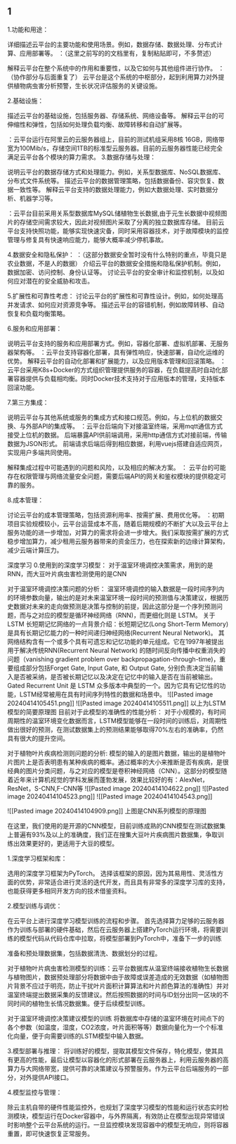 ## 1
1.功能和用途：

详细描述云平台的主要功能和使用场景。例如，数据存储、数据处理、分布式计算、应用部署等。
：（这里之前写的的文档里有，复制粘贴即可，不多赘述）

解释云平台在整个系统中的作用和重要性，以及它如何与其他组件进行协作。
：（协作部分与后面重复了）
云平台是这个系统的中枢部分，起到利用算力对外提供植物病虫害分析预警，生长状况评估服务的关键设施。

2.基础设施：

描述云平台的基础设施，包括服务器、存储系统、网络设备等。
解释云平台的可伸缩性和弹性，包括如何处理负载均衡、故障转移和自动扩展等。

：云平台运行在阿里云的云服务器组上，目前的测试机组采用8核 16GB，网络带宽为100Mib/s，存储空间1TB的标准型云服务器。目前的云服务器性能已经完全满足云平台各个模块的算力需求。
3.数据存储与处理：

说明云平台的数据存储方式和处理能力。例如，关系型数据库、NoSQL数据库、分布式文件系统等。
描述云平台的数据管理策略，包括数据备份、容灾恢复、数据一致性等。
解释云平台支持的数据处理能力，例如大数据处理、实时数据分析、机器学习等。

：云平台目前采用关系型数据库MySQL储植物生长数据,由于元生长数据中视频图片的存储空间需求较大，因此对视频图片采取了分离的独立数据库存储。
目前云平台支持快照功能，能够实现快速灾备，同时采用容器技术，对于故障模块的监控管理与修复具有快速响应能力，能够大概率减少停机事故。

4.数据安全和隐私保护：
：（这部分数据安全暂时没有什么特别的重点，毕竟只是农业数据，不是人的数据）
介绍云平台的数据安全措施和隐私保护机制。例如，数据加密、访问控制、身份认证等。
讨论云平台的安全审计和监控机制，以及如何应对潜在的安全威胁和攻击。


5.扩展性和可靠性考虑：
讨论云平台的扩展性和可靠性设计。例如，如何处理高并发请求、如何应对资源竞争等。
描述云平台的容错机制，例如故障转移、自动恢复和负载均衡策略。


6.服务和应用部署：

说明云平台支持的服务和应用部署方式。例如，容器化部署、虚拟机部署、无服务器架构等。
：云平台支持容器化部署，具有弹性响应，快速部署，自动化运维的优势。
解释云平台的自动化部署和扩展能力，以及应用版本管理和回滚策略。
：云平台采用K8s+Docker的方式组织管理提供服务的容器，在负载提高时自动化部署容器提供与负载相均衡。同时Docker技术支持对于应用版本的管理，支持版本回滚功能。

7.第三方集成：

说明云平台与其他系统或服务的集成方式和接口规范。例如，与上位机的数据交换、与外部API的集成等。
：云平台后端向下对接温室终端，采用mqtt通信方式接受上位机的数据。
后端暴露API供前端调用，采用http通信方式对接前端，传输数据为JSON形式。
前端请求后端后得到相应数据，利用vuejs搭建自适应网页，实现用户多端共同使用。


解释集成过程中可能遇到的问题和风险，以及相应的解决方案。
：
云平台的可能存在权限管理与网络流量安全问题，需要后端API的网关和鉴权模块的提供稳定可靠的服务。

8.成本管理：

讨论云平台的成本管理策略，包括资源利用率、按需扩展、费用优化等。
：初期项目实验规模较小，云平台运营成本不高，随着后期规模的不断扩大以及云平台上服务功能的进一步增加，对算力的需求将会进一步增大。我们采取按需扩展的方式稳步增加算力，减少租用云服务器带来的资金压力，也在探索新的边缘计算架构，减少云端计算压力。





深度学习
0.使用到的深度学习模型：
对于温室环境调控决策需求，用到的是RNN，而大豆叶片病虫害检测使用的是CNN

对于温室环境调控决策问题的分析：
温室环境调控的输入数据是一段时间序列内的环境参数向量，输出的是对未来温室环境一段时间的预测值与决策建议，根据历史数据对未来的走向做预测是决策与控制的前提，因此这部分是一个序列预测问题，而与之对应的模型是循环神经网络（RNN)，而更细化则是 LSTM。
关于LSTM 长短期记忆网络的一点背景介绍：长短期记忆(Long Short-Term Memory) 是具有长期记忆能力的一种时间递归神经网络(Recurrent Neural Network)。 其网络结构含有一个或多个具有可遗忘和记忆功能的单元组成。它在1997年被提出用于解决传统RNN(Recurrent Neural Network) 的随时间反向传播中权重消失的问题（vanishing gradient problem over backpropagation-through-time)，重要组成部分包括Forget Gate, Input Gate, 和 Output Gate, 分别负责决定当前输入是否被采纳，是否被长期记忆以及决定在记忆中的输入是否在当前被输出。Gated Recurrent Unit 是 LSTM 众多版本中典型的一个。因为它具有记忆性的功能，LSTM经常被用在具有时间序列特性的数据和场景中。
![[Pasted image 20240414105451.png]]
![[Pasted image 20240414105511.png]]
以上为LSTM模型的简要原理图
目前对于此模型的准确性的性能分析：
对于小规模的，有时间周期性的温室环境变化数据而言，LSTM模型能够在一段时间的训练后，对周期性做出很好的预测，在测试数据集上的预测结果能够取得70%左右的准确率，仍然具有很大的提升空间。

对于植物叶片疾病检测则问题的分析:
模型的输入的是图片数据，输出的是植物叶片图片上是否表明患有某种疾病的概率。通过概率的大小来推断是否有疾病，是很经典的图片分类问题，与之对应的模型是卷积神经网络（CNN）。这部分的模型随着近年来计算机视觉的学科发展而蓬勃发展，效果比较好的有：AlexNet，ResNet，S-CNN,F-CNN等
![[Pasted image 20240414104622.png]]
![[Pasted image 20240414104523.png]]
![[Pasted image 20240414104543.png]]


![[Pasted image 20240414104909.png]]
上图是CNN系列模型的原理图

在这里，我们使用的是开源的CNN模型，目前训练成熟的CNN模型在测试数据集上普遍有93%及以上的准确度，我们正在搜集大豆叶片疾病图片数据集，争取训练出效果更好的，更适用于大豆的模型。

1.深度学习框架和库：

选用的深度学习框架为PyTorch。
选择该框架的原因，因为其易用性、灵活性方面的优势，非常适合进行灵活的迭代开发，而且具有非常多的深度学习库的支持，也能获得更多相同开发方向的技术借鉴资料。

2.模型训练与调优：

在云平台上进行深度学习模型训练的流程和步骤。
首先选择算力足够的云服务器作为训练与部署的硬件基础，然后在云服务器上搭建PyTorch运行环境，将需要训练的模型代码从代码仓库中拉取，将模型部署到PyTorch中，准备下一步的训练


准备和预处理数据集，包括数据清洗、数据划分的过程。

对于植物叶片病虫害检测模型的训练：云平台数据库从温室终端接收植物生长数据与植物图片，数据预处理部分将数据中由于故障或误差造成的无效数据（如植物图片背景不应过于明亮，防止干扰叶片面积计算算法和叶片颜色算法的准确性）并对温室终端提出数据采集的反馈建议。然后按照数据的时间与ID划分出同一区块的不同时间的植物生长情况数据集。便于后续模型训练。

对于温室环境调控决策建议模型的训练
将数据库中存储的温室环境在时间点下的各个参数（如温度，湿度，CO2浓度，叶片面积等等）数据向量化为一个个标准化向量，便于向需要训练的LSTM模型中输入数据。


3.模型部署与推理：
将训练好的模型，提取其模型文件保存，特化模型，使其具有更高的性能，最后让模型以容器化的形式部署在云服务器上，利用云服务器的高算力与大网络带宽，提供可靠的决策建议与预警服务。作为云平台后端服务的一部分，对外提供API接口。



4.模型监控与管理：

除云主机自带的硬件性能监控外，也规划了深度学习模型的性能和运行状态实时检测模块，模型运行在Docker容器中，与外界隔离，有效防止在模型出现异常错误时影响整个云平台系统的运行。一旦监控模块发现容器中的模型无响应，则将容器重置，即可快速恢复正常服务。




